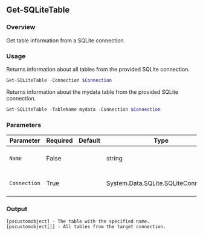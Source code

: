 ## Get-SQLiteTable
### Overview
Get table information from a SQLite connection.

### Usage
Returns information about all tables from the provided SQLite connection.
```powershell
Get-SQLiteTable -Connection $Connection
```

Returns information about the mydata table from the provided SQLite connection.
```powershell
Get-SQLiteTable -TableName mydata -Connection $Connection
```

### Parameters
| Parameter    | Required | Default | Type                                | Description                        |
| ------------ | -------- | ------- | ----------------------------------- | ---------------------------------- |
| `Name`       | False    |         | string                              | The name of the table to retrieve. |
| `Connection` | True     |         | System.Data.SQLite.SQLiteConnection | The SQLite connection to use.      |

### Output
```
[pscustomobject] - The table with the specified name.
[pscustomobject[]] - All tables from the target connection.
```